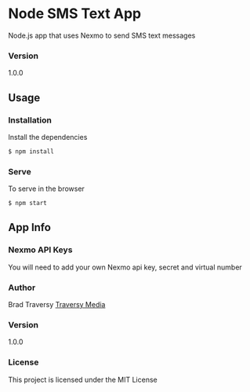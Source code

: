 # Node SMS Text App

Node.js app that uses Nexmo to send SMS text messages

### Version
1.0.0

## Usage

### Installation

Install the dependencies

```sh
$ npm install
```

### Serve
To serve in the browser

```sh
$ npm start
```

## App Info

### Nexmo API Keys
You will need to add your own Nexmo api key, secret and virtual number

### Author

Brad Traversy
[Traversy Media](http://www.traversymedia.com)

### Version

1.0.0

### License

This project is licensed under the MIT License